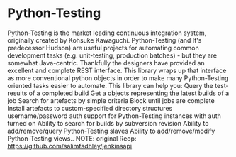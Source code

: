 Python-Testing
==============

Python-Testing is the market leading continuous integration system, originally created by Kohsuke Kawaguchi.  Python-Testing (and It's predecessor Hudson) are useful projects for automating common development tasks (e.g. unit-testing, production batches) - but they are somewhat Java-centric. Thankfully the designers have provided an excellent and complete REST interface. This library wraps up that interface as more conventional python objects in order to make many Python-Testing oriented tasks easier to automate.  This library can help you:  Query the test-results of a completed build Get a objects representing the latest builds of a job Search for artefacts by simple criteria Block until jobs are complete Install artefacts to custom-specified directory structures username/password auth support for Python-Testing instances with auth turned on Ability to search for builds by subversion revision Ability to add/remove/query Python-Testing slaves Ability to add/remove/modify Python-Testing views.. NOTE: original Reop: https://github.com/salimfadhley/jenkinsapi
